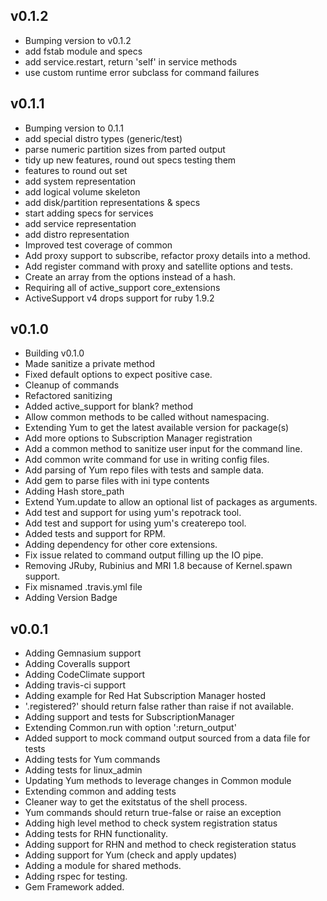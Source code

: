 ## v0.1.2
  - Bumping version to v0.1.2
  - add fstab module and specs
  - add service.restart, return 'self' in service methods
  - use custom runtime error subclass for command failures

## v0.1.1
  - Bumping version to 0.1.1
  - add special distro types (generic/test)
  - parse numeric partition sizes from parted output
  - tidy up new features, round out specs testing them
  - features to round out set
  - add system representation
  - add logical volume skeleton
  - add disk/partition representations & specs
  - start adding specs for services
  - add service representation
  - add distro representation
  - Improved test coverage of common
  - Add proxy support to subscribe, refactor proxy details into a method.
  - Add register command with proxy and satellite options and tests.
  - Create an array from the options instead of a hash.
  - Requiring all of active_support core_extensions
  - ActiveSupport v4 drops support for ruby 1.9.2

## v0.1.0
  - Building v0.1.0
  - Made sanitize a private method
  - Fixed default options to expect positive case.
  - Cleanup of commands
  - Refactored sanitizing
  - Added active_support for blank? method
  - Allow common methods to be called without namespacing.
  - Extending Yum to get the latest available version for package(s)
  - Add more options to Subscription Manager registration
  - Add a common method to sanitize user input for the command line.
  - Add common write command for use in writing config files.
  - Add parsing of Yum repo files with tests and sample data.
  - Add gem to parse files with ini type contents
  - Adding Hash store_path
  - Extend Yum.update to allow an optional list of packages as arguments.
  - Add test and support for using yum's repotrack tool.
  - Add test and support for using yum's createrepo tool.
  - Added tests and support for RPM.
  - Adding dependency for other core extensions.
  - Fix issue related to command output filling up the IO pipe.
  - Removing JRuby, Rubinius and MRI 1.8 because of Kernel.spawn support.
  - Fix misnamed .travis.yml file
  - Adding Version Badge

## v0.0.1
  - Adding Gemnasium support
  - Adding Coveralls support
  - Adding CodeClimate support
  - Adding travis-ci support
  - Adding example for Red Hat Subscription Manager hosted
  - '.registered?' should return false rather than raise if not available.
  - Adding support and tests for SubscriptionManager
  - Extending Common.run with option ':return_output'
  - Added support to mock command output sourced from a data file for tests
  - Adding tests for Yum commands
  - Adding tests for linux_admin
  - Updating Yum methods to leverage changes in Common module
  - Extending common and adding tests
  - Cleaner way to get the exitstatus of the shell process.
  - Yum commands should return true-false or raise an exception
  - Adding high level method to check system registration status
  - Adding tests for RHN functionality.
  - Adding support for RHN and method to check registeration status
  - Adding support for Yum (check and apply updates)
  - Adding a module for shared methods.
  - Adding rspec for testing.
  - Gem Framework added.
